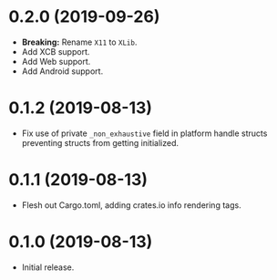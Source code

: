 # 0.2.0 (2019-09-26)

* **Breaking:** Rename `X11` to `XLib`.
* Add XCB support.
* Add Web support.
* Add Android support.

# 0.1.2 (2019-08-13)

* Fix use of private `_non_exhaustive` field in platform handle structs preventing structs from getting initialized.

# 0.1.1 (2019-08-13)

* Flesh out Cargo.toml, adding crates.io info rendering tags.

# 0.1.0 (2019-08-13)

* Initial release.
